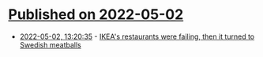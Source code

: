 # [Published on 2022-05-02](index.md)

* [2022-05-02, 13:20:35](https://news.ycombinator.com/item?id=31234768) - [IKEA's restaurants were failing, then it turned to Swedish meatballs](https://www.cnn.com/2022/04/30/business/why-ikea-sells-meatballs/index.html)
